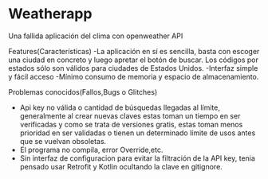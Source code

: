 # Weatherapp
Una fallida aplicación del clima con openweather API

Features(Características)
-La aplicación en sí es sencilla, basta con escoger una ciudad en concreto y luego apretar el botón de buscar. Los códigos por estados sólo son válidos para ciudades de Estados Unidos.
-Interfaz simple y fácil acceso
-Mínimo consumo de memoria y espacio de almacenamiento.


Problemas conocidos(Fallos,Bugs o Glitches)
- Api key no válida o cantidad de búsquedas llegadas al límite, generalmente al crear nuevas claves estas toman un tiempo en ser verificadas y como se trata de versiones gratis, estas toman menos prioridad en ser validadas o tienen un determinado límite de usos antes que se vuelvan obsoletas.
- El programa no compila, error Override,etc.
- Sin interfaz de configuracion para evitar la filtración de la API key, tenia pensado usar Retrofit y Kotlin ocultando la clave en gitignore.
